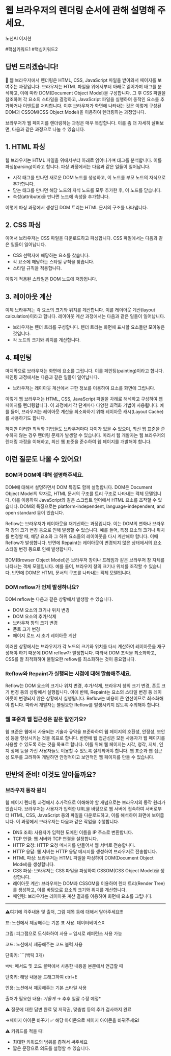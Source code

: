 # 웹 브라우저의 렌더링 순서에 관해 설명해 주세요.

노션AI 이지현

#핵심키워드1 #핵심키워드2 

## **답변 드리겠습니다!**

<aside>
📌 웹 브라우저에서 렌더링은 HTML, CSS, JavaScript 파일을 받아와서 페이지를 보여주는 과정입니다. 브라우저는 HTML 파일을 위에서부터 아래로 읽어가며 태그를 분석하고, 이에 따라 DOM(Document Object Model)을 구성합니다. 그 후 CSS 파일을 참조하여 각 요소의 스타일을 결정하고, JavaScript 파일을 실행하여 동적인 요소를 추가하거나 이벤트를 처리합니다. 이후 브라우저가 화면에 나타내는 것은 이렇게 구성된 DOM과 CSSOM(CSS Object Model)을 이용하여 렌더링하는 과정입니다.

</aside>

브라우저가 웹 페이지를 렌더링하는 과정은 매우 복잡합니다. 이를 좀 더 자세히 살펴보면, 다음과 같은 과정으로 나눌 수 있습니다.

## 1. HTML 파싱

웹 브라우저는 HTML 파일을 위에서부터 아래로 읽어나가며 태그를 분석합니다. 이를 파싱(parsing)이라고 합니다. 파싱 과정에서는 다음과 같은 일들이 일어납니다.

- 시작 태그를 만나면 새로운 DOM 노드를 생성하고, 이 노드를 부모 노드의 자식으로 추가합니다.
- 닫는 태그를 만나면 해당 노드의 자식 노드를 모두 추가한 후, 이 노드를 닫습니다.
- 속성(attribute)을 만나면 노드에 속성을 추가합니다.

이렇게 파싱 과정에서 생성된 DOM 트리는 HTML 문서의 구조를 나타냅니다.

## 2. CSS 파싱

이어서 브라우저는 CSS 파일을 다운로드하고 파싱합니다. CSS 파일에서는 다음과 같은 일들이 일어납니다.

- CSS 선택자에 해당하는 요소를 찾습니다.
- 각 요소에 해당하는 스타일 규칙을 찾습니다.
- 스타일 규칙을 적용합니다.

이렇게 적용된 스타일은 DOM 노드에 저장됩니다.

## 3. 레이아웃 계산

이제 브라우저는 각 요소의 크기와 위치를 계산합니다. 이를 레이아웃 계산(layout calculation)이라고 합니다. 레이아웃 계산 과정에서는 다음과 같은 일들이 일어납니다.

- 브라우저는 렌더 트리를 구성합니다. 렌더 트리는 화면에 표시할 요소들만 모아놓은 것입니다.
- 각 노드의 크기와 위치를 계산합니다.

## 4. 페인팅

마지막으로 브라우저는 화면에 요소를 그립니다. 이를 페인팅(painting)이라고 합니다. 페인팅 과정에서는 다음과 같은 일들이 일어납니다.

- 브라우저는 레이아웃 계산에서 구한 정보를 이용하여 요소를 화면에 그립니다.

이렇게 웹 브라우저는 HTML, CSS, JavaScript 파일을 차례로 해석하고 구성하여 웹 페이지를 렌더링합니다. 이 과정에서 각 단계마다 다양한 최적화 기법이 사용됩니다. 예를 들어, 브라우저는 레이아웃 계산을 최소화하기 위해 레이아웃 캐시(Layout Cache)를 사용하기도 합니다.

하지만 이러한 최적화 기법들도 브라우저마다 차이가 있을 수 있으며, 최신 웹 표준을 준수하지 않는 경우 렌더링 문제가 발생할 수 있습니다. 따라서 웹 개발자는 웹 브라우저의 렌더링 과정을 이해하고, 최신 웹 표준을 준수하여 웹 페이지를 개발해야 합니다.

## **이런 질문도 나올 수 있어요!**

### BOM과 DOM에 대해 설명해주세요.

DOM에 대해서 설명하면서 DOM 특징도 함께 설명합니다. DOM은 Document Object Model의 약자로, HTML 문서의 구조를 트리 구조로 나타내는 객체 모델입니다. 이를 이용하여 JavaScript와 같은 스크립트 언어에서 HTML 요소를 조작할 수 있습니다. DOM의 특징으로는 platform-independent, language-independent, and open standard 등이 있습니다.

Reflow는 브라우저가 레이아웃을 재계산하는 과정입니다. 이는 DOM의 변화나 브라우저 창의 크기 변경 등으로 인해 발생할 수 있습니다. 예를 들어, 특정 요소의 크기나 위치를 변경할 때, 해당 요소와 그 하위 요소들의 레이아웃을 다시 계산해야 합니다. 이때 Reflow가 발생합니다. 반면에 Repaint는 레이아웃이 변경되지 않은 상태에서의 요소 스타일 변경 등으로 인해 발생합니다.

BOM(Browser Object Model)은 브라우저 창이나 프레임과 같은 브라우저 창 자체를 나타내는 객체 모델입니다. 예를 들어, 브라우저 창의 크기나 위치를 조작할 수 있습니다. 반면에 DOM은 HTML 문서의 구조를 나타내는 객체 모델입니다.

### DOM reflow가 언제 발생하나요?

DOM reflow는 다음과 같은 상황에서 발생할 수 있습니다.

- DOM 요소의 크기나 위치 변경
- DOM 요소의 추가/삭제
- 브라우저 창의 크기 변경
- 폰트 크기 변경
- 페이지 로드 시 초기 레이아웃 계산

이러한 상황에서는 브라우저가 각 노드의 크기와 위치를 다시 계산하여 레이아웃을 재구성해야 하기 때문에 DOM reflow가 발생합니다. 따라서 DOM 조작을 최소화하고, CSS를 잘 최적화하여 불필요한 reflow를 최소화하는 것이 중요합니다.

### Reflow와 Repaint가 실행되는 시점에 대해 말씀해주세요.

Reflow는 DOM 요소의 크기나 위치 변경, 추가/삭제, 브라우저 창의 크기 변경, 폰트 크기 변경 등의 상황에서 실행됩니다. 이에 반해, Repaint는 요소의 스타일 변경 등 레이아웃이 변경되지 않은 상황에서 실행됩니다. Reflow는 비용이 큰 연산이므로 최소화해야 합니다. 따라서 개발자는 불필요한 Reflow를 발생시키지 않도록 주의해야 합니다.

### 웹 표준과 웹 접근성은 같은 말인가요?

웹 표준은 웹에서 사용되는 기술과 규약을 표준화하여 웹 페이지의 호환성, 안정성, 보안성 등을 향상시키는 것을 목표로 합니다. 반면에 웹 접근성은 모든 사용자가 웹 페이지를 사용할 수 있도록 하는 것을 목표로 합니다. 이를 위해 웹 페이지는 시각, 청각, 지체, 인지 장애 등을 가진 사용자들도 이용할 수 있도록 설계되어야 합니다. 웹 표준과 웹 접근성 모두를 고려하여 개발하면 안정적이고 보안적인 웹 페이지를 만들 수 있습니다.

## **만반의 준비! 이것도 알아둘까요?**

### 브라우저 동작 원리

웹 페이지 렌더링 과정에서 추가적으로 이해해야 할 개념으로는 브라우저의 동작 원리가 있습니다. 브라우저는 사용자가 입력한 URL을 바탕으로 웹 서버에 접속하여 서버로부터 HTML, CSS, JavaScript 등의 파일을 다운로드하고, 이를 해석하여 화면에 보여줍니다. 이 과정에서 브라우저는 다음과 같은 작업을 수행합니다.

- DNS 조회: 사용자가 입력한 도메인 이름을 IP 주소로 변환합니다.
- TCP 연결: 웹 서버와 TCP 연결을 설정합니다.
- HTTP 요청: HTTP 요청 메시지를 만들어서 웹 서버로 전송합니다.
- HTTP 응답: 웹 서버는 HTTP 응답 메시지를 생성하여 브라우저로 전송합니다.
- HTML 파싱: 브라우저는 HTML 파일을 파싱하여 DOM(Document Object Model)을 생성합니다.
- CSS 파싱: 브라우저는 CSS 파일을 파싱하여 CSSOM(CSS Object Model)을 생성합니다.
- 레이아웃 계산: 브라우저는 DOM과 CSSOM을 이용하여 렌더 트리(Render Tree)를 생성하고, 이를 바탕으로 요소의 크기와 위치를 계산합니다.
- 페인팅: 브라우저는 레이아웃 계산 결과를 이용하여 화면에 요소를 그립니다.

---

⚠️여기에 각주내용 및 출처, 그림 제목 등에 대해서 달아주세요!!!

표: 노션에서 제공해주는 기본 표 사용. 데이터베이스X

그림: 피그잼으로 도식화하여 사용 ~ 임시로 레퍼런스 사용 가능

코드: 노션에서 제공해주는 코드 블럭 사용 

단축키: ```(백틱 3개)

`백틱`: 메서드 및 코드 블럭에서 사용한 내용을 본문에서 언급할 때 

단축키: 해당 내용을 드래그하여 ctrl+E

인용: 노션에서 제공해주는 기본 스타일 사용

출처가 필요한 내용: *기울게* → 추후 일괄 수정 예정*

⚠️ 질문에 대한 답변 완료 및 저작권, 맞춤법 등의 추가 검사까지 완료

→페이지 아이콘 바꾸기 ✅ 해당 아이콘으로 페이지 아이콘을 바꿔주세요!

⚠️ 키워드를 적을 때!

- 최대한 키워드의 범위를 좁혀서 써주세요
- 짧은 문장으로 의도를 설명할  수 있습니다.